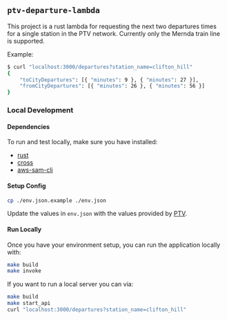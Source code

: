 ## `ptv-departure-lambda`

This project is a rust lambda for requesting the next two departures times for a single station in the PTV network. Currently only the Mernda train line is supported.

Example:

```sh
$ curl "localhost:3000/departures?station_name=clifton_hill"
{
    "toCityDepartures": [{ "minutes": 9 }, { "minutes": 27 }],
    "fromCityDepartures": [{ "minutes": 26 }, { "minutes": 56 }]
}
```

### Local Development

#### Dependencies

To run and test locally, make sure you have installed:

 - [rust](https://www.rust-lang.org/tools/install)
 - [cross](https://github.com/cross-rs/cross)
 - [aws-sam-cli](https://github.com/aws/aws-sam-cli)

#### Setup Config

```sh
cp ./env.json.example ./env.json
```

Update the values in `env.json` with the values provided by [PTV](https://www.ptv.vic.gov.au/footer/data-and-reporting/datasets/ptv-timetable-api/).


#### Run Locally

Once you have your environment setup, you can run the application locally with:

```sh
make build
make invoke
```

If you want to run a local server you can via:

```sh
make build
make start_api
curl "localhost:3000/departures?station_name=clifton_hill" 
```
